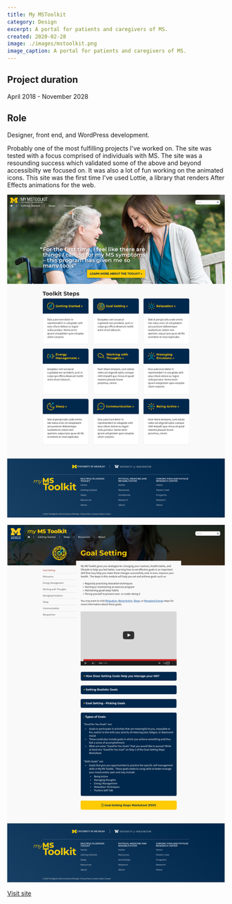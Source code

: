 ```yaml
---
title: My MSToolkit
category: Design
excerpt: A portal for patients and caregivers of MS.
created: 2020-02-28
image: ./images/mstoolkit.png
image_caption: A portal for patients and caregivers of MS.
---
```

## Project duration

April 2018 - November 2028

## Role

Designer, front end, and WordPress development.

Probably one of the most fulfilling projects I've worked on. The site was tested with a focus comprised of individuals with MS. The site was a resounding success which validated some of the above and beyond accessibilty we focused on. It was also a lot of fun working on the animated icons. This site was the first time I've used Lottie, a library that renders After Effects animations for the web.

![Home page of my ms toolkit](./images/ms-home.jpg)

![An interior page of my ms toolkit](./images/ms-interior.jpg)

[Visit site](https://mymstoolkit.com/)